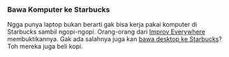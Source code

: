 ### Bawa Komputer ke Starbucks

Ngga punya laptop bukan berarti gak bisa kerja pakai komputer di Starbucks sambil ngopi-ngopi. Orang-orang dari [Improv Everywhere](http://improveverywhere.com) membuktikannya. Gak ada salahnya juga kan [bawa desktop ke Starbucks](http://improveverywhere.com/2008/02/25/mobile-desktop/)? Toh mereka juga beli kopi.

<!-- METADATA: {"time": "2008-02-29 08:34:10", "title": "Bawa Komputer ke Starbucks"} -->
